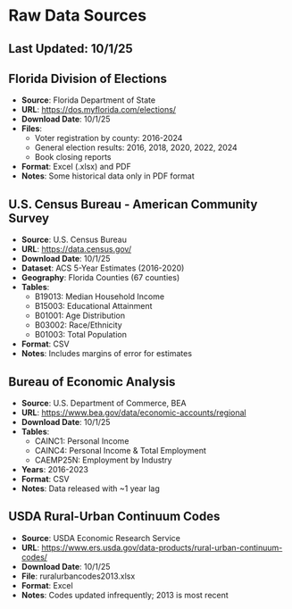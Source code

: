 # Raw Data Sources

## Last Updated: 10/1/25

## Florida Division of Elections
- **Source**: Florida Department of State
- **URL**: https://dos.myflorida.com/elections/
- **Download Date**: 10/1/25
- **Files**:
  - Voter registration by county: 2016-2024
  - General election results: 2016, 2018, 2020, 2022, 2024
  - Book closing reports
- **Format**: Excel (.xlsx) and PDF
- **Notes**: Some historical data only in PDF format

## U.S. Census Bureau - American Community Survey
- **Source**: U.S. Census Bureau
- **URL**: https://data.census.gov/
- **Download Date**: 10/1/25
- **Dataset**: ACS 5-Year Estimates (2016-2020)
- **Geography**: Florida Counties (67 counties)
- **Tables**:
  - B19013: Median Household Income
  - B15003: Educational Attainment
  - B01001: Age Distribution
  - B03002: Race/Ethnicity
  - B01003: Total Population
- **Format**: CSV
- **Notes**: Includes margins of error for estimates

## Bureau of Economic Analysis
- **Source**: U.S. Department of Commerce, BEA
- **URL**: https://www.bea.gov/data/economic-accounts/regional
- **Download Date**: 10/1/25
- **Tables**:
  - CAINC1: Personal Income
  - CAINC4: Personal Income & Total Employment
  - CAEMP25N: Employment by Industry
- **Years**: 2016-2023
- **Format**: CSV
- **Notes**: Data released with ~1 year lag

## USDA Rural-Urban Continuum Codes
- **Source**: USDA Economic Research Service
- **URL**: https://www.ers.usda.gov/data-products/rural-urban-continuum-codes/
- **Download Date**: 10/1/25
- **File**: ruralurbancodes2013.xlsx
- **Format**: Excel
- **Notes**: Codes updated infrequently; 2013 is most recent